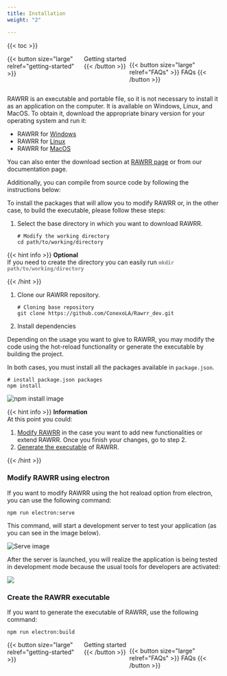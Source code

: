 ```yaml
---
title: Installation
weight: "2"

---
```

{{< toc >}}

<div style="display: flex; justify-content: space-between">
{{< button size="large" relref="getting-started" >}} <i class="arrow left"></i> Getting started  {{< /button >}}

{{< button size="large" relref="FAQs" >}} FAQs <i class="arrow right"></i>{{< /button >}}

</div>

RAWRR is an executable and portable file, so it is not necessary to install it as an application on the computer. It is available on Windows, Linux, and MacOS. To obtain it, download the appropriate binary version for your operating system and run it:

* RAWRR for [Windows](https://github.com/ConexoLA/RAWRR/releases/download/v1.0.0/Windows.x64.rar)
* RAWRR for [Linux](https://github.com/ConexoLA/RAWRR/releases/download/v1.0.0/Linux.x64.zip)
* RAWRR for [MacOS](https://github.com/ConexoLA/RAWRR/releases/download/v1.0.0/MacOS.x64.zip)

You can also enter the download section at [RAWRR page](https://conexo.org/project/rawrr/) or from our documentation page.

Additionally, you can compile from source code by following the instructions below:

To install the packages that will allow you to modify RAWRR or, in the other case, to build the executable, please follow these steps:

1. Select the base directory in which you want to download RAWRR.

   ```Shell
   # Modify the working directory
   cd path/to/working/directory
   ```

{{< hint info >}}
**Optional**  
If you need to create the directory you can easily run <span style="color:grey">**`mkdir path/to/working/directory`**</span>

{{< /hint >}}

1. Clone our RAWRR repository.

   ```Shell
   # Cloning base repository
   git clone https://github.com/ConexoLA/Rawrr_dev.git
   ```
2. Install dependencies

Depending on the usage you want to give to RAWRR, you may modify the code using the hot-reload functionality or generate the executable by building the project.

In both cases, you must install all the packages available in `package.json`.

```Shell
# install package.json packages
npm install
```

![npm install image](/images/npm_install.png)

{{< hint info >}}
**Information**  
At this point you could:

1. [Modify RAWRR](#modify-rawrr-using-electron) in the case you want to add new functionalities or extend RAWRR. Once you finish your changes, go to step 2.
2. [Generate the executable](#create-the-rawrr-executable) of RAWRR.

{{< /hint >}}

### Modify RAWRR using electron

If you want to modify RAWRR using the hot reaload option from electron, you can use the following command:

```Shell
npm run electron:serve
```

This command, will start a development server to test your application (as you can see in the image below).

![Serve image](/images/serve.png)

After the server is launched, you will realize the application is being tested in development mode because the usual tools for developers are activated:

![](/images/image.png)

### Create the RAWRR executable

If you want to generate the executable of RAWRR, use the following command:

```Shell
npm run electron:build
```

<div style="display: flex; justify-content: space-between">
{{< button size="large" relref="getting-started" >}} <i class="arrow left"></i> Getting started {{< /button >}}

{{< button size="large" relref="FAQs" >}} FAQs <i class="arrow right"></i>{{< /button >}}

</div>